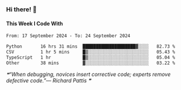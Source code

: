 ### Hi there! 👋

#### This Week I Code With
<!--START_SECTION:waka-->

```txt
From: 17 September 2024 - To: 24 September 2024

Python       16 hrs 31 mins  ████████████████████▓░░░░   82.73 %
CSV          1 hr 5 mins     █▒░░░░░░░░░░░░░░░░░░░░░░░   05.43 %
TypeScript   1 hr            █▒░░░░░░░░░░░░░░░░░░░░░░░   05.04 %
Other        38 mins         ▓░░░░░░░░░░░░░░░░░░░░░░░░   03.22 %
```

<!--END_SECTION:waka-->

<!--STARTS_HERE_QUOTE_README-->
<i>❝“When debugging, novices insert corrective code; experts remove defective code.”— Richard Pattis   ❞</i>
<!--ENDS_HERE_QUOTE_README-->
